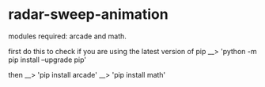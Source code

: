 # radar-sweep-animation

modules required: arcade and math.


first do this to check if you are using the latest version of pip 
__> 'python -m pip install –upgrade pip'

then
__> 'pip install arcade'
__> 'pip install math'
